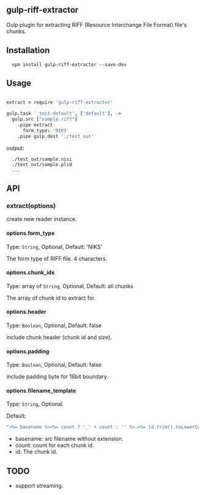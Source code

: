 ## gulp-riff-extractor

Gulp plugin for extracting RIFF (Resource Interchange File Format) file's chunks.

## Installation
```
  npm install gulp-riff-extractor --save-dev
```

## Usage

```coffeescript

extract = require 'gulp-riff-extractor'

gulp.task '_test-default', ['default'], ->
  gulp.src ["sample.riff"]
    .pipe extract
      form_type: 'NIKS'
    .pipe gulp.dest './test_out'
```

output:
```
  ./test_out/sample.nisi
  ./test_out/sample.plid
  ...
```




## API

### extract(options)
 create new reader instance.

#### options.form_type
Type: `String`, Optional, Default: 'NIKS'

The form type of RIFF file. 4 characters.

#### options.chunk_ids
Type: array of  `String`, Optional, Default: all chunks

The array of chunk id to extract for.

#### options.header
Type: `Boolean`, Optional, Default: false

include chunk header (chunk id and size).

#### options.padding
Type: `Boolean`, Optional, Default: false

include padding byte for 16bit boundary.

#### options.filename_template
Type: `String`, Optional

Default:
```javascript
"<%= basename %><%= count ? '_' + count : '' %>.<%= id.trim().toLowerCase() %>"
```

- basename: src filename without extension.
- count: count for each chunk id. 
- id: The chunk id. 


## TODO
- support streaming.
